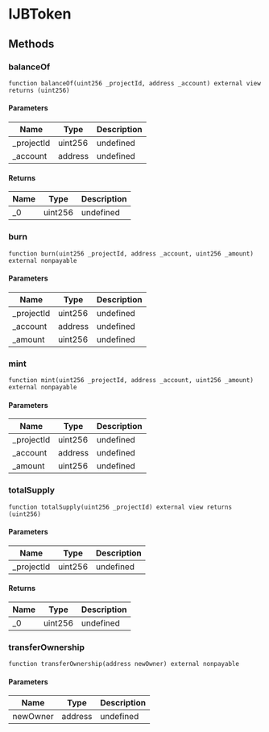 # IJBToken









## Methods

### balanceOf

```solidity
function balanceOf(uint256 _projectId, address _account) external view returns (uint256)
```





#### Parameters

| Name | Type | Description |
|---|---|---|
| _projectId | uint256 | undefined
| _account | address | undefined

#### Returns

| Name | Type | Description |
|---|---|---|
| _0 | uint256 | undefined

### burn

```solidity
function burn(uint256 _projectId, address _account, uint256 _amount) external nonpayable
```





#### Parameters

| Name | Type | Description |
|---|---|---|
| _projectId | uint256 | undefined
| _account | address | undefined
| _amount | uint256 | undefined

### mint

```solidity
function mint(uint256 _projectId, address _account, uint256 _amount) external nonpayable
```





#### Parameters

| Name | Type | Description |
|---|---|---|
| _projectId | uint256 | undefined
| _account | address | undefined
| _amount | uint256 | undefined

### totalSupply

```solidity
function totalSupply(uint256 _projectId) external view returns (uint256)
```





#### Parameters

| Name | Type | Description |
|---|---|---|
| _projectId | uint256 | undefined

#### Returns

| Name | Type | Description |
|---|---|---|
| _0 | uint256 | undefined

### transferOwnership

```solidity
function transferOwnership(address newOwner) external nonpayable
```





#### Parameters

| Name | Type | Description |
|---|---|---|
| newOwner | address | undefined




